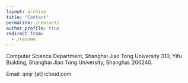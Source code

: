 ```yaml
---
layout: archive
title: "Contact"
permalink: /contact/
author_profile: true
redirect_from:
  - /resume
---
```



Computer Science Department, Shanghai Jiao Tong University
310, Yifu Building, Shanghai Jiao Tong University, Shanghai. 200240.

Email: qinjr [at] icloud.com